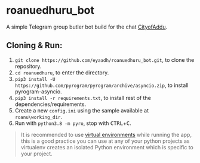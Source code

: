 # roanuedhuru_bot
A simple Telegram group butler bot build for the chat [CityofAddu](https://t.me/CityofAddu).

## Cloning & Run:

1. `git clone https://github.com/eyaadh/roanuedhuru_bot.git`, to clone the repository.
2. `cd roanuedhuru`, to enter the directory.
3. `pip3 install -U https://github.com/pyrogram/pyrogram/archive/asyncio.zip`, to install pyrogram-asyncio.
4. `pip3 install -r requirements.txt`, to install rest of the dependencies/requirements.
5. Create a new `config.ini` using the sample available at `roanu\working_dir`.
6. Run with `python3.8 -m pyro`, stop with <kbd>CTRL</kbd>+<kbd>C</kbd>.
> It is recommended to use [virtual environments](https://docs.python-guide.org/dev/virtualenvs/) while running the app, this is a good practice you can use at any of your python projects as virtualenv creates an isolated Python environment which is specific to your project.

